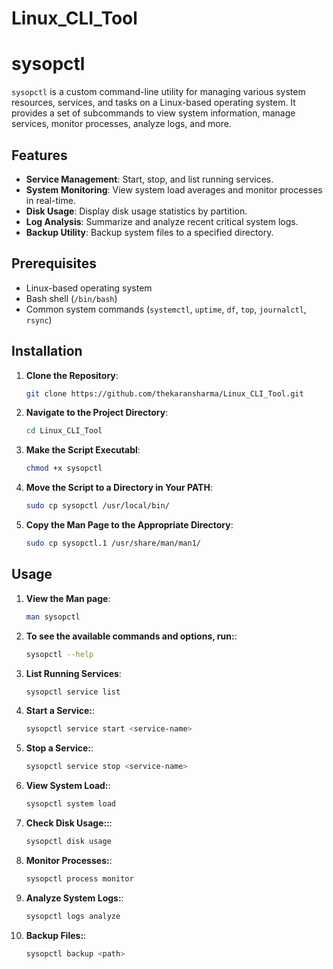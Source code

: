 # Linux_CLI_Tool
# sysopctl

`sysopctl` is a custom command-line utility for managing various system resources, services, and tasks on a Linux-based operating system. It provides a set of subcommands to view system information, manage services, monitor processes, analyze logs, and more.

## Features

- **Service Management**: Start, stop, and list running services.
- **System Monitoring**: View system load averages and monitor processes in real-time.
- **Disk Usage**: Display disk usage statistics by partition.
- **Log Analysis**: Summarize and analyze recent critical system logs.
- **Backup Utility**: Backup system files to a specified directory.

## Prerequisites

- Linux-based operating system
- Bash shell (`/bin/bash`)
- Common system commands (`systemctl`, `uptime`, `df`, `top`, `journalctl`, `rsync`)

## Installation

1. **Clone the Repository**:
   ```bash
   git clone https://github.com/thekaransharma/Linux_CLI_Tool.git

1. **Navigate to the Project Directory**:
   ```bash
   cd Linux_CLI_Tool

1. **Make the Script Executabl**:
   ```bash
   chmod +x sysopctl

1. **Move the Script to a Directory in Your PATH**:
   ```bash
   sudo cp sysopctl /usr/local/bin/


1. **Copy the Man Page to the Appropriate Directory**:
   ```bash
   sudo cp sysopctl.1 /usr/share/man/man1/ 


## Usage

1. **View the Man page**:
   ```bash
   man sysopctl

1. **To see the available commands and options, run:**:
   ```bash
   sysopctl --help

1. **List Running Services**:
   ```bash
   sysopctl service list

1. **Start a Service:**:
   ```bash
   sysopctl service start <service-name>
   
1. **Stop a Service:**:
   ```bash
   sysopctl service stop <service-name>

1. **View System Load:**:
   ```bash
   sysopctl system load

1. **Check Disk Usage::**:
   ```bash
   sysopctl disk usage

1. **Monitor Processes:**:
   ```bash
   sysopctl process monitor

1. **Analyze System Logs:**:
   ```bash
   sysopctl logs analyze


1. **Backup Files:**:
   ```bash
   sysopctl backup <path>
